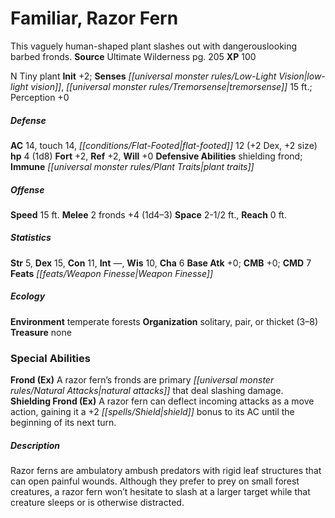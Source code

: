 ﻿---
cssclass: [monsters]
title1: Familiar, Razor Fern
desc_short: This vaguely human-shaped plant slashes out with dangerouslooking barbed
  fronds.
title2: Razor Fern
CR: 1/4
sources:
- name: Ultimate Wilderness
  page: 205
  link: http://paizo.com/products/btpy9ujo
XP: 100
alignment: N
size: Tiny
type: plant
initiative:
  bonus: 2
senses:
  low-light vision: true
  tremorsense: 15
AC:
  AC: 14
  touch: 14
  flat_footed: 12
  components:
    dex: 2
    size: 2
HP:
  HP: 4
  long: 1d8
saves:
  fort: 2
  ref: 2
  will: 0
defensive_abilities:
- shielding frond
immunities:
- plant traits
speeds:
  base: 15
attacks:
  melee:
  - - text: 2 fronds +4 (1d4-3)
      entries:
      - - damage: 1d4-3
      count: 2
      attack: fronds
      bonus:
      - 4
space: 2.5
reach: 0
ability_scores:
  STR: 5
  DEX: 15
  CON: 11
  INT:
  WIS: 10
  CHA: 6
BAB: 0
CMB: 0
CMD: 7
feats:
- is_bonus: true
  name: Weapon FinesseEcologyEnvironment temperate forests
skills: {}
desc_long: |-
  Organization solitary, pair, or thicket (3-8)
  Treasure noneSpecial AbilitiesFrond (Ex) A razor fern's fronds are primary natural attacks that deal slashing damage.

  Shielding Frond (Ex) A razor fern can deflect incoming attacks as a move action, gaining it a +2 shield bonus to its AC until the beginning of its next turn.DescriptionRazor ferns are ambulatory ambush predators with rigid leaf structures that can open painful wounds. Although they prefer to prey on small forest creatures, a razor fern won't hesitate to slash at a larger target while that creature sleeps or is otherwise distracted.

---

# Familiar, Razor Fern
This vaguely human-shaped plant slashes out with dangerouslooking barbed fronds.
**Source** Ultimate Wilderness pg. 205
**XP** 100

N Tiny plant
**Init** +2; **Senses** _[[universal monster rules/Low-Light Vision|low-light vision]]_, _[[universal monster rules/Tremorsense|tremorsense]]_ 15 ft.; Perception +0

##### Defense

**AC** 14, touch 14, _[[conditions/Flat-Footed|flat-footed]]_ 12 (+2 Dex, +2 size)
**hp** 4 (1d8)
**Fort** +2, **Ref** +2, **Will** +0
**Defensive Abilities** shielding frond; **Immune** _[[universal monster rules/Plant Traits|plant traits]]_

##### Offense
**Speed** 15 ft.
**Melee** 2 fronds +4 (1d4–3)
**Space** 2-1/2 ft., **Reach** 0 ft.

##### Statistics
**Str** 5, **Dex** 15, **Con** 11, **Int** —, **Wis** 10, **Cha** 6
**Base Atk** +0; **CMB** +0; **CMD** 7
**Feats** _[[feats/Weapon Finesse|Weapon Finesse]]_

##### Ecology

**Environment** temperate forests
**Organization** solitary, pair, or thicket (3–8)
**Treasure** none

### Special Abilities

**Frond (Ex)** A razor fern’s fronds are primary _[[universal monster rules/Natural Attacks|natural attacks]]_ that deal slashing damage.
**Shielding Frond (Ex)** A razor fern can deflect incoming attacks as a move action, gaining it a +2 _[[spells/Shield|shield]]_ bonus to its AC until the beginning of its next turn.

##### Description

Razor ferns are ambulatory ambush predators with rigid leaf structures that can open painful wounds. Although they prefer to prey on small forest creatures, a razor fern won’t hesitate to slash at a larger target while that creature sleeps or is otherwise distracted.